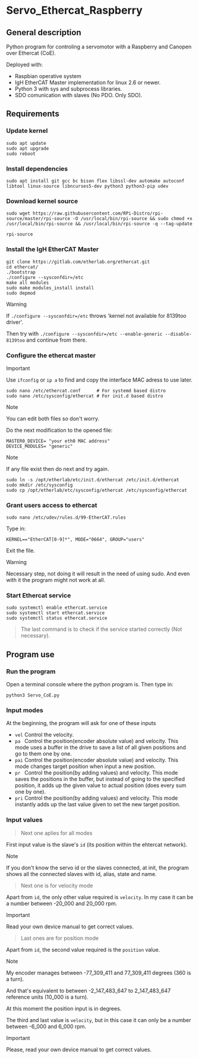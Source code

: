 # Servo_Ethercat_Raspberry
## General description
Python program for controling a servomotor with a Raspberry and Canopen over Ethercat (CoE).

Deployed with:
+ Raspbian operative system
+ IgH EtherCAT Master implementation for linux 2.6 or newer.
+ Python 3 with sys and subprocess libraries.
+ SDO comunication with slaves (No PDO. Only SDO).

## Requirements
### Update kernel
```shell
sudo apt update
sudo apt upgrade
sudo reboot
```

### Install dependencies
```shell
sudo apt install git gcc bc bison flex libssl-dev automake autoconf libtool linux-source libncurses5-dev python3 python3-pip udev
```

### Download kernel source
```shell
sudo wget https://raw.githubusercontent.com/RPi-Distro/rpi-source/master/rpi-source -O /usr/local/bin/rpi-source && sudo chmod +x /usr/local/bin/rpi-source && /usr/local/bin/rpi-source -q --tag-update

rpi-source
```

### Install the IgH EtherCAT Master
```shell
git clone https://gitlab.com/etherlab.org/ethercat.git
cd ethercat/ 
./bootstrap 
./configure --sysconfdir=/etc
make all modules
sudo make modules_install install
sudo depmod
```

> [!WARNING]
> If ```./configure --sysconfdir=/etc``` throws 'kernel not available for 8139too driver'.
>
> Then try with ```./configure --sysconfdir=/etc --enable-generic --disable-8139too``` and continue from there.

### Configure the ethercat master
> [!IMPORTANT]
> Use `ifconfig` or `ip a` to find and copy the interface MAC adress to use later.
```shell
sudo nano /etc/ethercat.conf      # For systemd based distro
sudo nano /etc/sysconfig/ethercat # For init.d based distro
```
> [!NOTE]
> You can edit both files so don't worry.

Do the next modification to the opened file:
```
MASTER0_DEVICE= "your eth0 MAC address"
DEVICE_MODULES= "generic"
```

> [!NOTE]
> If any file exist then do next and try again.
```shell
sudo ln -s /opt/etherlab/etc/init.d/ethercat /etc/init.d/ethercat
sudo mkdir /etc/sysconfig
sudo cp /opt/etherlab/etc/sysconfig/ethercat /etc/sysconfig/ethercat
```

### Grant users access to ethercat
```shell
sudo nano /etc/udev/rules.d/99-EtherCAT.rules
```
Type in: 
```
KERNEL=="EtherCAT[0-9]*", MODE="0664", GROUP="users"
```
Exit the file.
> [!WARNING]
> Necessary step, not doing it will result in the need of using sudo.
> And even with it the program might not work at all.

### Start Ethercat service  
```shell
sudo systemctl enable ethercat.service
sudo systemctl start ethercat.service
sudo systemctl status ethercat.service
```
> The last command is to check if the service started correctly (Not necessary).

## Program use
### Run the program
Open a terminal console where the python program is.
Then type in:
```shell
python3 Servo_CoE.py
```

### Input modes
At the beginning, the program will ask for one of these inputs
+ `vel` Control the velocity.
+ `pa ` Control the position(encoder absolute value) and velocity. This mode uses a buffer in the drive to save a list of all given positions and go to them one by one.
+ `pai` Control the position(encoder absolute value) and velocity. This mode changes target position when input a new position.
+ `pr ` Control the position(by adding values) and velocity. This mode saves the positions in the buffer, but instead of going to the specified position, it adds up the given value to actual position (does every sum one by one).
+ `pri` Control the position(by adding values) and velocity. This mode instantly adds up the last value given to set the new target position.

### Input values
> Next one aplies for all modes

First input value is the slave's `id` (its position within the ehtercat network).
> [!NOTE]
> If you don't know the servo id or the slaves connected, at init, the program shows all the connected slaves with id, alias, state and name.

> Next one is for velocity mode

Apart from `id`, the only other value required is `velocity`. In my case it can be a number between -20_000 and 20_000 rpm.
> [!IMPORTANT]
> Read your own device manual to get correct values.

> Last ones are for position mode

Apart from `id`, the second value required is the `position` value.
> [!NOTE]
> My encoder manages between -77_309_411 and 77_309_411 degrees (360 is a turn).
> 
> And that's equivalent to between -2_147_483_647 to 2_147_483_647 reference units (10_000 is a turn).
>
> At this moment the position input is in degrees.

The third and last value is `velocity`, but in this case it can only be a number between -6_000 and 6_000 rpm.
> [!IMPORTANT]
> Please, read your own device manual to get correct values.
